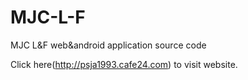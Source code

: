 # MJC-L-F
MJC L&amp;F web&amp;android application source code

Click here(http://psja1993.cafe24.com) to visit website.
